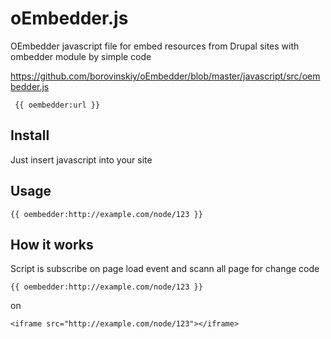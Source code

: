 oEmbedder.js
===========

OEmbedder javascript file for embed resources from Drupal sites with ombedder module by simple code

https://github.com/borovinskiy/oEmbedder/blob/master/javascript/src/oembedder.js

```
 {{ oembedder:url }}
```

## Install

Just insert javascript into your site 

## Usage

```
{{ oembedder:http://example.com/node/123 }}
```

## How it works

Script is subscribe on page load event and scann all page for change code

```
{{ oembedder:http://example.com/node/123 }} 
```

on

```
<iframe src="http://example.com/node/123"></iframe>
```
 
